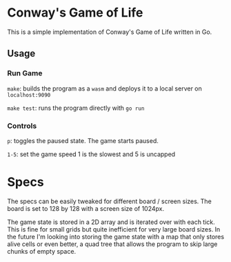 # Conway's Game of Life

This is a simple implementation of Conway's Game of Life written in Go.

## Usage

### Run Game 
`make`: builds the program as a `wasm` and deploys it to a local server on `localhost:9090`

`make test`: runs the program directly with `go run`

### Controls
`p`: toggles the paused state. The game starts paused.

`1-5`: set the game speed 1 is the slowest and 5 is uncapped

# Specs 
The specs can be easily tweaked for different board / screen sizes. The board is set to 128 by 128 with a screen size of 1024px.

The game state is stored in a 2D array and is iterated over with each tick. This is fine for small grids but quite inefficient for very large board sizes. In the future I'm looking into storing the game state with a map that only stores alive cells or even better, a quad tree that allows the program to skip large chunks of empty space.